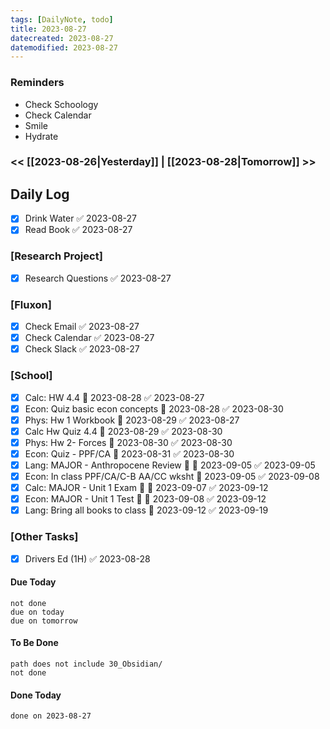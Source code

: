 ```yaml
---
tags: [DailyNote, todo]
title: 2023-08-27
datecreated: 2023-08-27
datemodified: 2023-08-27
---
```


### Reminders
- Check Schoology
- Check Calendar
- Smile
- Hydrate

### << [[2023-08-26|Yesterday]] | [[2023-08-28|Tomorrow]] >>

## Daily Log

- [x] Drink Water ✅ 2023-08-27
- [x] Read Book ✅ 2023-08-27

### [Research Project]

 - [x] Research Questions ✅ 2023-08-27

### [Fluxon]

- [x] Check Email ✅ 2023-08-27
- [x] Check Calendar ✅ 2023-08-27
- [x] Check Slack ✅ 2023-08-27

### [School]

- [x] Calc: HW 4.4 📅 2023-08-28 ✅ 2023-08-27
- [x] Econ: Quiz basic econ concepts 📅 2023-08-28 ✅ 2023-08-30
- [x] Phys: Hw 1 Workbook 📅 2023-08-29 ✅ 2023-08-27
- [x] Calc Hw Quiz 4.4 📅 2023-08-29 ✅ 2023-08-30
- [x] Phys: Hw 2- Forces 📅 2023-08-30 ✅ 2023-08-30
- [x] Econ: Quiz - PPF/CA 📅 2023-08-31 ✅ 2023-08-30
- [x] Lang: MAJOR - Anthropocene Review 🔺 📅 2023-09-05 ✅ 2023-09-05
- [x] Econ: In class PPF/CA/C-B AA/CC wksht 📅 2023-09-05 ✅ 2023-09-08
- [x] Calc: MAJOR - Unit 1 Exam 🔺 📅 2023-09-07 ✅ 2023-09-12
- [x] Econ: MAJOR - Unit 1 Test 🔺 📅 2023-09-08 ✅ 2023-09-12
- [x] Lang: Bring all books to class 📅 2023-09-12 ✅ 2023-09-19

### [Other Tasks]

- [x] Drivers Ed (1H) ✅ 2023-08-28

#### Due Today

```tasks
not done
due on today
due on tomorrow
```

#### To Be Done

```tasks
path does not include 30_Obsidian/
not done
```

#### Done Today

```tasks
done on 2023-08-27
```